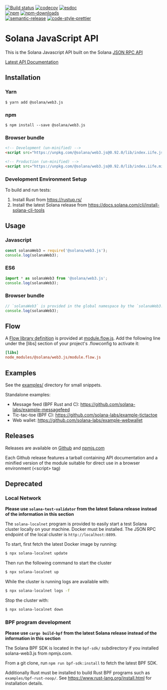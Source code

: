 [![Build status][travis-image]][travis-url]
[![codecov][codecov-image]][codecov-url]
[![esdoc][esdoc-image]][esdoc-url]
<br>
[![npm][npm-image]][npm-url]
[![npm-downloads][npm-downloads-image]][npm-url]
<br>
[![semantic-release][semantic-release-image]][semantic-release-url]
[![code-style-prettier][code-style-prettier-image]][code-style-prettier-url]

[travis-image]: https://api.travis-ci.org/solana-labs/solana-web3.js.svg?branch=master
[travis-url]: https://travis-ci.org/solana-labs/solana-web3.js
[codecov-image]: https://codecov.io/gh/solana-labs/solana-web3.js/branch/master/graph/badge.svg
[codecov-url]: https://codecov.io/gh/solana-labs/solana-web3.js
[esdoc-image]: https://solana-labs.github.io/solana-web3.js/badge.svg
[npm-image]: https://img.shields.io/npm/v/@solana/web3.js.svg?style=flat
[npm-downloads-image]: https://img.shields.io/npm/dm/@solana/web3.js.svg?style=flat
[esdoc-url]: https://solana-labs.github.io/solana-web3.js/
[npm-url]: https://www.npmjs.com/package/@solana/web3.js
[semantic-release-image]: https://img.shields.io/badge/%20%20%F0%9F%93%A6%F0%9F%9A%80-semantic--release-e10079.svg
[semantic-release-url]: https://github.com/semantic-release/semantic-release
[code-style-prettier-image]: https://img.shields.io/badge/code_style-prettier-ff69b4.svg?style=flat-square
[code-style-prettier-url]: https://github.com/prettier/prettier

# Solana JavaScript API

This is the Solana Javascript API built on the Solana [JSON RPC API](https://docs.solana.com/apps/jsonrpc-api)

[Latest API Documentation](https://solana-labs.github.io/solana-web3.js/)


## Installation

### Yarn
```
$ yarn add @solana/web3.js
```

### npm
```
$ npm install --save @solana/web3.js
```

### Browser bundle
```html
<!-- Development (un-minified) -->
<script src="https://unpkg.com/@solana/web3.js@0.92.0/lib/index.iife.js"></script>

<!-- Production (un-minified) -->
<script src="https://unpkg.com/@solana/web3.js@0.92.0/lib/index.iife.min.js"></script>
```


### Development Environment Setup
To build and run tests:
1. Install Rust from https://rustup.rs/
2. Install the latest Solana release from https://docs.solana.com/cli/install-solana-cli-tools

## Usage

### Javascript
```js
const solanaWeb3 = require('@solana/web3.js');
console.log(solanaWeb3);
```

### ES6
```js
import * as solanaWeb3 from '@solana/web3.js';
console.log(solanaWeb3);
```

### Browser bundle
```js
// `solanaWeb3` is provided in the global namespace by the `solanaWeb3.min.js` script bundle.
console.log(solanaWeb3);
```

## Flow

A [Flow library definition](https://flow.org/en/docs/libdefs/) is provided at
[module.flow.js](https://github.com/solana-labs/solana-web3.js/tree/master/module.flow.js).
Add the following line under the [libs] section of your project's .flowconfig to
activate it:
```ini
[libs]
node_modules/@solana/web3.js/module.flow.js
```

## Examples
See the [examples/](https://github.com/solana-labs/solana-web3.js/tree/master/examples) directory for small snippets.

Standalone examples:
* Message feed (BPF Rust and C): https://github.com/solana-labs/example-messagefeed
* Tic-tac-toe (BPF C): https://github.com/solana-labs/example-tictactoe
* Web wallet: https://github.com/solana-labs/example-webwallet

## Releases
Releases are available on [Github](https://github.com/solana-labs/solana-web3.js/releases)
and [npmjs.com](https://www.npmjs.com/package/@solana/web3.js)

Each Github release features a tarball containing API documentation and a
minified version of the module suitable for direct use in a browser environment
(&lt;script&gt; tag)

## Deprecated

### Local Network

**Please use `solana-test-validator` from the latest Solana release instead of the information in this section**

The `solana-localnet` program is provided to easily start a test Solana cluster
locally on your machine.  Docker must be installed.  The JSON RPC endpoint of
the local cluster is `http://localhost:8899`.

To start, first fetch the latest Docker image by running:
```bash
$ npx solana-localnet update
```

Then run the following command to start the cluster
```bash
$ npx solana-localnet up
```

While the cluster is running logs are available with:
```bash
$ npx solana-localnet logs -f
```

Stop the cluster with:
```bash
$ npx solana-localnet down
```

### BPF program development

**Please use `cargo build-bpf` from the latest Solana release instead of the information in this section**

The Solana BPF SDK is located in the `bpf-sdk/` subdirectory if you installed
solana-web3.js from npmjs.com.

From a git clone, run `npm run bpf-sdk:install` to fetch the latest BPF SDK.

Additionally Rust must be installed to build Rust BPF programs such as
`examples/bpf-rust-noop/`.  See https://www.rust-lang.org/install.html for
installation details.
